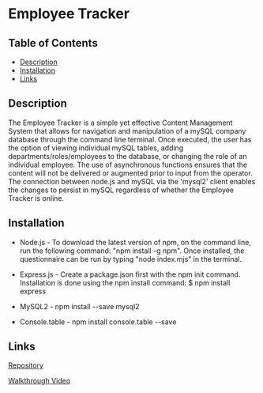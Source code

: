 # Employee Tracker

## Table of Contents
- [Description](#description)
- [Installation](#installation)
- [Links](#links)    

## Description

The Employee Tracker is a simple yet effective Content Management System that allows for navigation and manipulation of a mySQL company database through the command line terminal. Once executed, the user has the option of viewing individual mySQL tables, adding departments/roles/employees to the database, or changing the role of an individual employee. The use of asynchronous functions ensures that the content will not be delivered or augmented prior to input from the operator. The connection between node.js and mySQL via the 'mysql2' client enables the changes to persist in mySQL regardless of whether the Employee Tracker is online.


## Installation

- Node.js - To download the latest version of npm, on the command line, run the following command: 
"npm install -g npm". Once installed, the questionnaire can be run by typing "node index.mjs" in the terminal. 

- Express.js - Create a package.json first with the npm init command. Installation is done using the npm install command: $ npm install express

- MySQL2 - npm install --save mysql2

- Console.table - npm install console.table --save

## Links

[Repository](https://github.com/pb1983/employeeTracker)

[Walkthrough Video](https://drive.google.com/file/d/1_14dkHGi6jb9soK9ga2JX39r41rvBTa_/view)